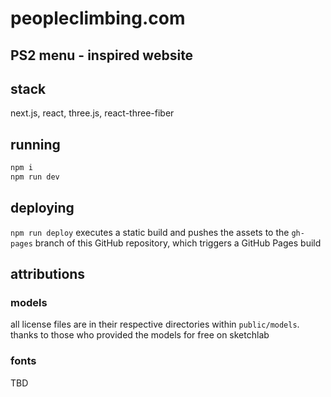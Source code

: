 # peopleclimbing.com

## PS2 menu - inspired website

## stack

next.js, react, three.js, react-three-fiber

## running

```bash
npm i
npm run dev
```

## deploying

`npm run deploy` executes a static build and pushes the assets to the `gh-pages` branch of this GitHub repository, which triggers a GitHub Pages build

## attributions

### models

all license files are in their respective directories within `public/models`. thanks to those who provided the models for free on sketchlab

### fonts

TBD
